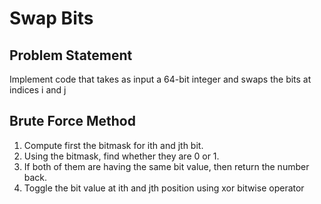 # Swap Bits
## Problem Statement
Implement code that takes as input a 64-bit integer and swaps the bits at indices i and j

## Brute Force Method
1. Compute first the bitmask for ith and jth bit.
2. Using the bitmask, find whether they are 0 or 1.
3. If both of them are having the same bit value, then return the number back.
4. Toggle the bit value at ith and jth position using xor bitwise operator

